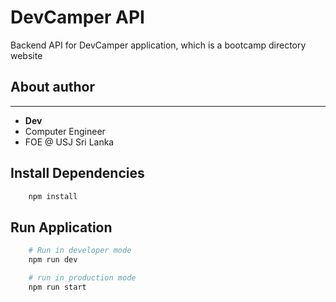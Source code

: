 # **DevCamper API**
 Backend API for DevCamper application, which is a bootcamp directory website

## **About author**
---
- **Dev**
- Computer Engineer
- FOE @ USJ Sri Lanka

## **Install Dependencies**
```sh
    npm install
```

## **Run Application**
```sh
    # Run in developer mode
    npm run dev

    # run in production mode
    npm run start
```